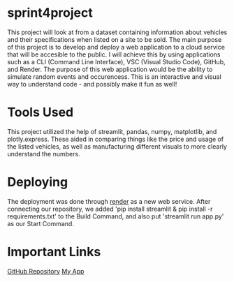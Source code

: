 # sprint4project
This project will look at from a dataset containing information about vehicles and their specifications when listed on a site to be sold. The main purpose of this project is to develop and deploy a web application to a cloud service that will be accesible to the public. I will achieve this by using applications such as a CLI (Command Line Interface), VSC (Visual Studio Code), GitHub, and Render. The purpose of this web application would be the ability to simulate random events and occurencess. This is an interactive and visual way to understand code - and possibly make it fun as well! 

# Tools Used
This project utilized the help of streamlit, pandas, numpy, matplotlib, and plotly.express. These aided in comparing things like the price and usage of the listed vehicles, as well as manufacturing different visuals to more clearly understand the numbers. 

# Deploying
The deployment was done through [render](https://render.com/) as a new web service. After connecting our repository, we added 'pip install streamlit & pip install -r requirements.txt' to the Build Command, and also put 'streamlit run app.py' as our Start Command. 

# Important Links
[GitHub Repository](https://github.com/martinezb2002/sprint4project)
[My App](https://sprint4project-1-pfy3.onrender.com/) 

